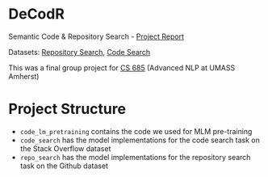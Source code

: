 # DeCodR
Semantic Code &amp; Repository Search - [Project Report](https://github.com/algoprog/DeCodR/blob/main/report.pdf)

Datasets: [Repository Search](https://drive.google.com/file/d/1JRJ8CudDu0Srjdru9wqyyxLbXNnnDUKu/view?usp=sharing), [Code Search]()

This was a final group project for [CS 685](https://people.cs.umass.edu/~miyyer/cs685/) (Advanced NLP at UMASS Amherst)

# Project Structure

- `code_lm_pretraining` contains the code we used for MLM pre-training
- `code_search` has the model implementations for the code search task on the Stack Overflow dataset
- `repo_search` has the model implementations for the repository search task on the Github dataset
